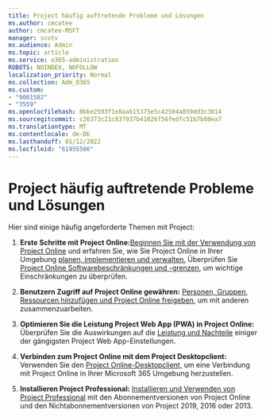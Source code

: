 ```yaml
---
title: Project häufig auftretende Probleme und Lösungen
ms.author: cmcatee
author: cmcatee-MSFT
manager: scotv
ms.audience: Admin
ms.topic: article
ms.service: o365-administration
ROBOTS: NOINDEX, NOFOLLOW
localization_priority: Normal
ms.collection: Adm_O365
ms.custom:
- "9001502"
- "3559"
ms.openlocfilehash: 0bbe2503f1e8aab15375e5c42504a859dd3c3014
ms.sourcegitcommit: c26373c21c837937b41026f56fedfc51b7b80ea7
ms.translationtype: MT
ms.contentlocale: de-DE
ms.lasthandoff: 01/12/2022
ms.locfileid: "61955506"
---
```

# <a name="project-common-issues-and-resolutions"></a>Project häufig auftretende Probleme und Lösungen

Hier sind einige häufig angeforderte Themen mit Project:

1. **Erste Schritte mit Project Online:**[Beginnen Sie mit der Verwendung von Project Online](https://docs.microsoft.com/ProjectOnline/get-started-with-project-online) und erfahren Sie, wie Sie Project Online in Ihrer Umgebung [planen, implementieren und verwalten.](https://docs.microsoft.com/projectonline/project-online)   Überprüfen Sie [Project Online Softwarebeschränkungen und -grenzen,](https://docs.microsoft.com/ProjectOnline/project-online-software-boundaries-and-limits) um wichtige Einschränkungen zu überprüfen.

2. **Benutzern Zugriff auf Project Online gewähren:** [Personen, Gruppen, Ressourcen hinzufügen und Project Online freigeben,](https://docs.microsoft.com/projectonline/step-2-add-people-to-project-online) um mit anderen zusammenzuarbeiten. 

3. **Optimieren Sie die Leistung Project Web App (PWA) in Project Online:** Überprüfen Sie die Auswirkungen auf die [Leistung und Nachteile](https://docs.microsoft.com/projectonline/tune-project-online-performance) einiger der gängigsten Project Web App-Einstellungen.

4. **Verbinden zum Project Online mit dem Project Desktopclient:** Verwenden Sie den [Project Online-Desktopclient,](https://docs.microsoft.com/projectonline/connect-to-project-online-with-the-project-online-desktop-client) um eine Verbindung mit Project Online in Ihrer Microsoft 365 Umgebung herzustellen. 

5. **Installieren Project Professional:** [Installieren und Verwenden von Project Professional](https://support.office.com/article/install-project-7059249b-d9fe-4d61-ab96-5c5bf435f281) mit den Abonnementversionen von Project Online und den Nichtabonnementversionen von Project 2019, 2016 oder 2013.
